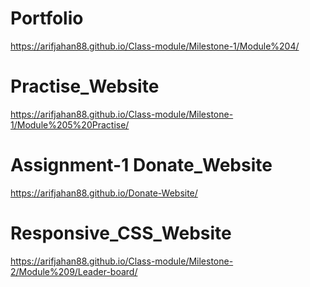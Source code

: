 ﻿# Portfolio
 https://arifjahan88.github.io/Class-module/Milestone-1/Module%204/
 
 # Practise_Website
 https://arifjahan88.github.io/Class-module/Milestone-1/Module%205%20Practise/
 
 # Assignment-1 Donate_Website
 https://arifjahan88.github.io/Donate-Website/
 
 # Responsive_CSS_Website
 https://arifjahan88.github.io/Class-module/Milestone-2/Module%209/Leader-board/
